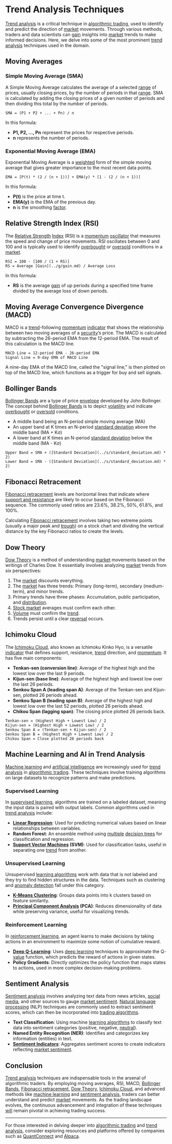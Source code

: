 # Trend Analysis Techniques

[Trend analysis](../t/trend_analysis.md) is a critical technique in [algorithmic trading](../a/algorithmic_trading.md), used to identify and predict the direction of [market](../m/market.md) movements. Through various methods, traders and data scientists can [gain](../g/gain.md) insights into [market](../m/market.md) trends to make informed decisions. Here, we delve into some of the most prominent [trend analysis](../t/trend_analysis.md) techniques used in the domain.

## Moving Averages

### Simple Moving Average (SMA)
A Simple Moving Average calculates the average of a selected [range](../r/range.md) of prices, usually closing prices, by the number of periods in that [range](../r/range.md). SMA is calculated by adding the closing prices of a given number of periods and then dividing this total by the number of periods.

```plaintext
SMA = (P1 + P2 + ... + Pn) / n
```

In this formula:
- **P1, P2, ..., Pn** represent the prices for respective periods.
- **n** represents the number of periods.

### Exponential Moving Average (EMA)
Exponential Moving Average is a [weighted](../w/weighted.md) form of the simple moving average that gives greater importance to the most recent data points.

```plaintext
EMA = [P(t) * (2 / (n + 1))] + EMA(y) * [1 - (2 / (n + 1))]
```

In this formula:
- **P(t)** is the price at time t.
- **EMA(y)** is the EMA of the previous day.
- **n** is the smoothing [factor](../f/factor.md).

## Relative Strength Index (RSI)

The [Relative Strength](../r/relative_strength.md) [Index](../i/index_instrument.md) (RSI) is a [momentum](../m/momentum.md) [oscillator](../o/oscillator.md) that measures the speed and change of price movements. RSI oscillates between 0 and 100 and is typically used to identify [overbought](../o/overbought.md) or [oversold](../o/oversold.md) conditions in a [market](../m/market.md).

```plaintext
RSI = 100 - [100 / (1 + RS)]
RS = Average [Gain](../g/gain.md) / Average Loss
```

In this formula:
- **RS** is the average [gain](../g/gain.md) of up periods during a specified time frame divided by the average loss of down periods.

## Moving Average Convergence Divergence (MACD)

MACD is a [trend](../t/trend.md)-following [momentum](../m/momentum.md) [indicator](../i/indicator.md) that shows the relationship between two moving averages of a [security](../s/security.md)’s price. The MACD is calculated by subtracting the 26-period EMA from the 12-period EMA. The result of this calculation is the MACD line.

```plaintext
MACD Line = 12-period EMA - 26-period EMA
Signal Line = 9-day EMA of MACD Line
```

A nine-day EMA of the MACD line, called the "signal line," is then plotted on top of the MACD line, which functions as a trigger for buy and sell signals.

## Bollinger Bands

[Bollinger Bands](../b/bollinger_bands.md) are a type of price [envelope](../e/envelope.md) developed by John Bollinger. The concept behind [Bollinger Bands](../b/bollinger_bands.md) is to depict [volatility](../v/volatility.md) and indicate [overbought](../o/overbought.md) or [oversold](../o/oversold.md) conditions.

- A middle band being an N-period simple moving average (MA)
- An upper band at K times an N-period [standard deviation](../s/standard_deviation.md) above the middle band (MA + Kσ)
- A lower band at K times an N-period [standard deviation](../s/standard_deviation.md) below the middle band (MA - Kσ)

```plaintext
Upper Band = SMA + ([Standard Deviation](../s/standard_deviation.md) * 2)
Lower Band = SMA - ([Standard Deviation](../s/standard_deviation.md) * 2)
```

## Fibonacci Retracement

[Fibonacci retracement](../f/fibonacci_retracement.md) levels are horizontal lines that indicate where [support and resistance](../s/support_and_resistance.md) are likely to occur based on the Fibonacci sequence. The commonly used ratios are 23.6%, 38.2%, 50%, 61.8%, and 100%.

Calculating [Fibonacci retracement](../f/fibonacci_retracement.md) involves taking two extreme points (usually a major peak and [trough](../t/trough.md)) on a stock chart and dividing the vertical distance by the key Fibonacci ratios to create the levels.

## Dow Theory

[Dow Theory](../d/dow_theory.md) is a method of understanding [market](../m/market.md) movements based on the writings of Charles Dow. It essentially involves analyzing [market](../m/market.md) trends from six perspectives:

1. The [market](../m/market.md) discounts everything.
2. The [market](../m/market.md) has three trends: Primary (long-term), secondary (medium-term), and minor trends.
3. Primary trends have three phases: Accumulation, public participation, and [distribution](../d/distribution.md).
4. [Stock market](../s/stock_market.md) averages must confirm each other.
5. [Volume](../v/volume.md) must confirm the [trend](../t/trend.md).
6. Trends persist until a clear [reversal](../r/reversal.md) occurs.

## Ichimoku Cloud

The [Ichimoku Cloud](../i/ichimoku_cloud.md), also known as Ichimoku Kinko Hyo, is a versatile [indicator](../i/indicator.md) that defines support, resistance, [trend](../t/trend.md) direction, and [momentum](../m/momentum.md). It has five main components:

- **Tenkan-sen (conversion line)**: Average of the highest high and the lowest low over the last 9 periods.
- **Kijun-sen (base line)**: Average of the highest high and lowest low over the last 26 periods.
- **Senkou Span A (leading span A)**: Average of the Tenkan-sen and Kijun-sen, plotted 26 periods ahead.
- **Senkou Span B (leading span B)**: Average of the highest high and lowest low over the last 52 periods, plotted 26 periods ahead.
- **Chikou Span (lagging span)**: The closing price plotted 26 periods back.

```plaintext
Tenkan-sen = (Highest High + Lowest Low) / 2
Kijun-sen = (Highest High + Lowest Low) / 2
Senkou Span A = (Tenkan-sen + Kijun-sen) / 2
Senkou Span B = (Highest High + Lowest Low) / 2
Chikou Span = Close plotted 26 periods back
```

## Machine Learning and AI in Trend Analysis

[Machine learning](../m/machine_learning.md) and [artificial intelligence](../a/artificial_intelligence_in_trading.md) are increasingly used for [trend analysis](../t/trend_analysis.md) in [algorithmic trading](../a/algorithmic_trading.md). These techniques involve training algorithms on large datasets to recognize patterns and make predictions.

### Supervised Learning

In [supervised learning](../s/supervised_learning.md), algorithms are trained on a labeled dataset, meaning the input data is paired with output labels. Common algorithms used in [trend analysis](../t/trend_analysis.md) include:

- **[Linear Regression](../l/linear_regression.md)**: Used for predicting numerical values based on linear relationships between variables.
- **Random Forest**: An ensemble method using [multiple](../m/multiple.md) [decision trees](../d/decision_trees.md) for classification and regression.
- **[Support Vector Machines](../s/support_vector_machines_in_trading.md) (SVM)**: Used for classification tasks, useful in separating one [trend](../t/trend.md) from another.

### Unsupervised Learning

Unsupervised [learning algorithms](../l/learning_algorithms_in_trading.md) work with data that is not labeled and they try to find hidden structures in the data. Techniques such as clustering and [anomaly detection](../a/anomaly_detection.md) fall under this category.

- **[K-Means Clustering](../k/k-means_clustering_in_trading.md)**: Groups data points into k clusters based on feature similarity.
- **[Principal Component Analysis](../p/principal_component_analysis_(pca).md) (PCA)**: Reduces dimensionality of data while preserving variance, useful for visualizing trends.

### Reinforcement Learning

In [reinforcement learning](../r/reinforcement_learning.md), an agent learns to make decisions by taking actions in an environment to maximize some notion of cumulative reward.

- **[Deep Q-Learning](../d/deep_q-learning.md)**: Uses [deep learning](../d/deep_learning.md) techniques to approximate the Q-[value](../v/value.md) function, which predicts the reward of actions in given states.
- **Policy Gradients**: Directly optimizes the policy function that maps states to actions, used in more complex decision-making problems.

## Sentiment Analysis

[Sentiment analysis](../s/sentiment_analysis.md) involves analyzing text data from news articles, [social media](../s/social_media.md), and other sources to gauge [market sentiment](../m/market_sentiment.md). [Natural language processing](../n/natural_language_processing_(nlp)_in_trading.md) (NLP) techniques are commonly used to extract sentiment scores, which can then be incorporated into [trading algorithms](../t/trading_algorithms.md).

- **Text Classification**: Using machine [learning algorithms](../l/learning_algorithms_in_trading.md) to classify text data into sentiment categories (positive, negative, [neutral](../n/neutral.md)).
- **Named Entity Recognition (NER)**: Identifies and categorizes key information (entities) in text.
- **[Sentiment Indicators](../s/sentiment_indicators.md)**: Aggregates sentiment scores to create indicators reflecting [market sentiment](../m/market_sentiment.md).

## Conclusion

[Trend analysis](../t/trend_analysis.md) techniques are indispensable tools in the arsenal of algorithmic traders. By employing moving averages, RSI, MACD, [Bollinger Bands](../b/bollinger_bands.md), [Fibonacci retracement](../f/fibonacci_retracement.md), [Dow Theory](../d/dow_theory.md), [Ichimoku Cloud](../i/ichimoku_cloud.md), and advanced methods like [machine learning](../m/machine_learning.md) and [sentiment analysis](../s/sentiment_analysis.md), traders can better understand and predict [market](../m/market.md) movements. As the trading landscape evolves, the continuous advancement and integration of these techniques [will](../w/will.md) remain pivotal in achieving trading success.

---

For those interested in delving deeper into [algorithmic trading](../a/algorithmic_trading.md) and [trend analysis](../t/trend_analysis.md), consider exploring resources and platforms offered by companies such as [QuantConnect](https://www.quantconnect.com/) and [Alpaca](https://alpaca.markets/).

